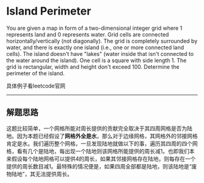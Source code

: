 # Island Perimeter #

You are given a map in form of a two-dimensional integer grid where 1 represents land and 0 represents water. Grid cells are connected horizontally/vertically (not diagonally). The grid is completely surrounded by water, and there is exactly one island (i.e., one or more connected land cells). The island doesn't have "lakes" (water inside that isn't connected to the water around the island). One cell is a square with side length 1. The grid is rectangular, width and height don't exceed 100. Determine the perimeter of the island.

具体例子看leetcode官网

---

## 解题思路 ##
这题比较简单，一个网格所能对周长提供的贡献完全取决于其四周网格是否为陆地。因为本题已经假设了**网格外全是水**，那么对于边缘网格，其网格外的邻接网格肯定是水。我们遍历整个网格，一旦发现陆地就做以下的事，遍历其四周的四个网格，看有几个是陆地，每出现一个陆地则该网格所能提供的周长减1。也即我们本来假设每个陆地网格可以提供4的周长，如果其邻接网格存在陆地，则每存在一个提供的周长数目减1。最特殊的情况便是，如果四周全部都是陆地，则该陆地是“废物陆地”，其无法提供周长。